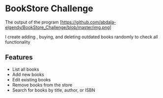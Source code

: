 # BookStore Challenge

The output of the program 
[https://github.com/abdala-elgendy/BookStore_Challenge/blob/master/img.png]


I create adding ,  buying, and deleting outdated books randomly to check all functionality 

## Features

-  List all books
-  Add new books
-  Edit existing books
-  Remove books from the store
-  Search for books by title, author, or ISBN

